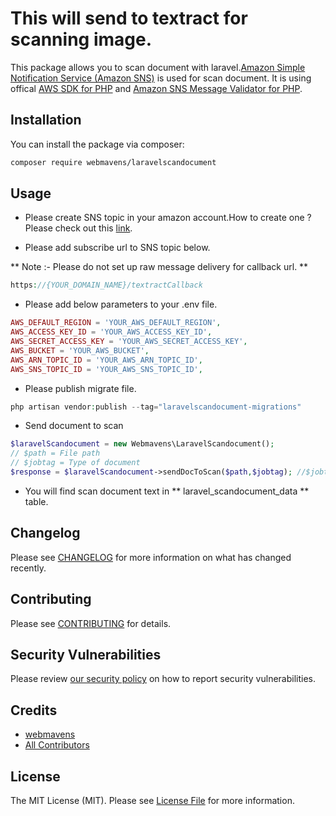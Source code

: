 # This will send to textract for scanning image.

This package allows you to scan document with laravel.[Amazon Simple Notification Service (Amazon SNS)](https://aws.amazon.com/sns/) is used for scan document. It is using offical [AWS SDK for PHP](https://github.com/aws/aws-sdk-php) and [Amazon SNS Message Validator for PHP](https://github.com/aws/aws-php-sns-message-validator).

## Installation

You can install the package via composer:

```bash
composer require webmavens/laravelscandocument
```

## Usage

- Please create SNS topic in your amazon account.How to create one ? Please check out this [link](https://docs.aws.amazon.com/textract/latest/dg/api-async-roles.html#api-async-roles-all-topics).

- Please add subscribe url to SNS topic below.

** Note :- Please do not set up raw message delivery for callback url. **

```php
https://{YOUR_DOMAIN_NAME}/textractCallback
```

- Please add below parameters to your .env file.

```php
AWS_DEFAULT_REGION = 'YOUR_AWS_DEFAULT_REGION',
AWS_ACCESS_KEY_ID = 'YOUR_AWS_ACCESS_KEY_ID',
AWS_SECRET_ACCESS_KEY = 'YOUR_AWS_SECRET_ACCESS_KEY',
AWS_BUCKET = 'YOUR_AWS_BUCKET',
AWS_ARN_TOPIC_ID = 'YOUR_AWS_ARN_TOPIC_ID',
AWS_SNS_TOPIC_ID = 'YOUR_AWS_SNS_TOPIC_ID',
```

- Please publish migrate file.

```php
php artisan vendor:publish --tag="laravelscandocument-migrations"
```

- Send document to scan

```php
$laravelScandocument = new Webmavens\LaravelScandocument();
// $path = File path
// $jobtag = Type of document
$response = $laravelScandocument->sendDocToScan($path,$jobtag); //$jobtag is optional.It should be string.
```

- You will find scan document text in ** laravel_scandocument_data ** table.

## Changelog

Please see [CHANGELOG](CHANGELOG.md) for more information on what has changed recently.

## Contributing

Please see [CONTRIBUTING](.github/CONTRIBUTING.md) for details.

## Security Vulnerabilities

Please review [our security policy](../../security/policy) on how to report security vulnerabilities.

## Credits

- [webmavens](https://github.com/webmavens)
- [All Contributors](../../contributors)

## License

The MIT License (MIT). Please see [License File](LICENSE.md) for more information.
